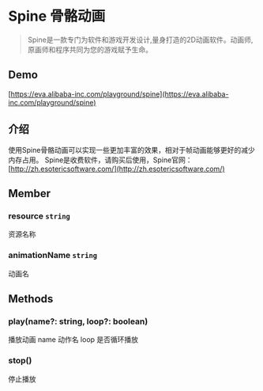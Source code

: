 # Spine 骨骼动画

> Spine是一款专门为软件和游戏开发设计,量身打造的2D动画软件。动画师,原画师和程序共同为您的游戏赋予生命。

## Demo
[https://eva.alibaba-inc.com/playground/spine](https://eva.alibaba-inc.com/playground/spine)


## 介绍
使用Spine骨骼动画可以实现一些更加丰富的效果，相对于帧动画能够更好的减少内存占用。
Spine是收费软件，请购买后使用，Spine官网：[http://zh.esotericsoftware.com/](http://zh.esotericsoftware.com/)


## Member
### resource `string` 
资源名称

### animationName `string` 
动画名




## Methods
### play(name?: string, loop?: boolean)
播放动画
name 动作名
loop 是否循环播放


### 
### stop()
停止播放
